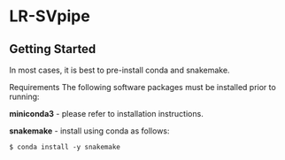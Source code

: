 # LR-SVpipe



## Getting Started
In most cases, it is best to pre-install conda and snakemake. 

Requirements
The following software packages must be installed prior to running:

**miniconda3** - please refer to installation instructions.

**snakemake** - install using conda as follows:
```Shell
$ conda install -y snakemake
```
